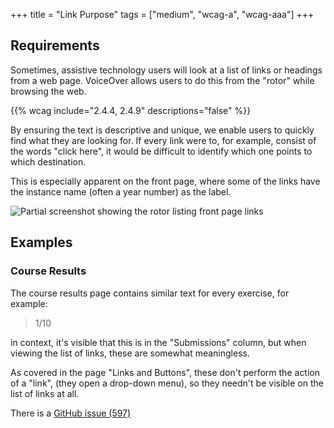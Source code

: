 +++
title = "Link Purpose"
tags = ["medium", "wcag-a", "wcag-aaa"]
+++

## Requirements

Sometimes, assistive technology users will look at a list of links or headings from a web page. VoiceOver allows users to do this from the "rotor" while browsing the web. 

{{% wcag include="2.4.4, 2.4.9" descriptions="false" %}}

By ensuring the text is descriptive and unique, we enable users to quickly find what they are looking for. If every link were to, for example, consist of the words "click here", it would be difficult to identify which one points to which destination.

This is especially apparent on the front page, where some of the links have the instance name (often a year number) as the label.

![Partial screenshot showing the rotor listing front page links](../images/links-rotor.png "Rotor links")

## Examples

### Course Results

The course results page contains similar text for every exercise, for example:

> 1/10

in context, it's visible that this is in the "Submissions" column, but when viewing the list of links, these are somewhat meaningless.

As covered in the page "Links and Buttons", these don't perform the action of a "link", (they open a drop-down menu), so they needn't be visible on the list of links at all. 

There is a [GitHub issue (597)](https://github.com/apluslms/a-plus/issues/597)
